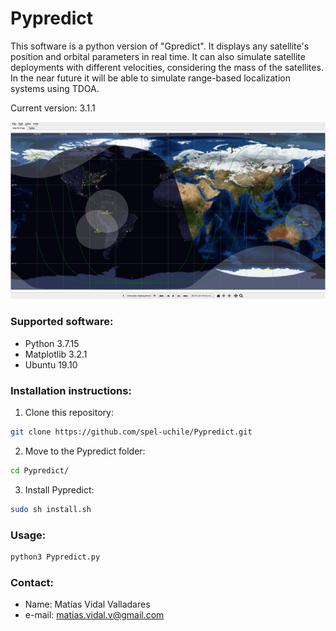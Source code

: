 # Pypredict

This software is a python version of "Gpredict". It displays any satellite's position and orbital parameters in real time. It can also simulate satellite deployments with different velocities, considering the mass of the satellites. In the near future it will be able to simulate range-based localization systems using TDOA.

Current version: 3.1.1

![](img/Screenshot.png)

### Supported software:

* Python 3.7.15
* Matplotlib 3.2.1
* Ubuntu 19.10

### Installation instructions:

1. Clone this repository:
```bash
git clone https://github.com/spel-uchile/Pypredict.git
```
2. Move to the Pypredict folder:
```bash
cd Pypredict/
```
3. Install Pypredict:
```bash
sudo sh install.sh
```

### Usage:
```bash
python3 Pypredict.py
```

### Contact:

* Name: Matías Vidal Valladares
* e-mail: matias.vidal.v@gmail.com
